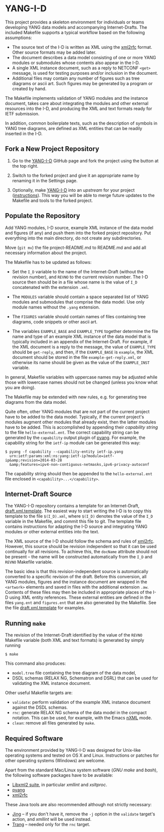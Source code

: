 YANG-I-D
========

This project provides a skeleton environment for individuals or teams
developing YANG data models and accompanying Internet-Drafts. The
included Makefile supports a typical workflow based on the following
assumptions:

* The source text of the I-D is written as XML using the
  [xml2rfc](http://greenbytes.de/tech/webdav/draft-reschke-xml2rfc-latest.html)
  format. Other source formats may be added later.
* The document describes a data model consisting of one or more YANG
  modules or submodules whose contents also appear in the I-D.
* A single XML instance document, such as a reply to NETCONF `<get>`
  message, is used for testing purposes and/or inclusion in the
  document.
* Additional files may contain any number of figures such as tree
  diagrams or ascii art. Such figures may be generated by a program or
  created by hand.

The Makefile implements validation of YANG modules and the instance
document, takes care about integrating the modules and other
external resources into the I-D, and producing the XML and text
formats ready for IETF submission.

In addition, common boilerplate texts, such as the description of
symbols in YANG tree diagrams, are defined as XML entities that can be
readily inserted in the I-D.

Fork a New Project Repository
---------------------------------

1. Go to the [YANG-I-D](https://github.com/llhotka/YANG-I-D) GitHub
   page and fork the project using the button at the top right.

2. Switch to the forked project and give it an appropriate name by
   renaming it in the Settings page.

3. Optionally, make [YANG-I-D](https://github.com/llhotka/YANG-I-D)
   into an _upstream_ for your project
   ([instructions](https://help.github.com/articles/fork-a-repo#step-3-configure-git-to-sync-your-fork-with-the-original-spoon-knife-repository)). This
   way you will be able to merge future updates to the Makefile and
   tools to the forked project.

Populate the Repository
-----------------------

Add YANG modules, I-D source, example XML instance of the data model
and figures (if any) and push them into the forked project
repository. Put everything into the main directory, do not create any
subdirectories.

Move (`git mv`) the file project-README.md to README.md and add all
necessary information about the project.

The Makefile has to be updated as follows:

* Set the `I_D` variable to the name of the Internet-Draft (without the
  revision number), and `REVNO` to the current revision number. The
  I-D source then should be in a file whose name is the value of `I_D`
  concatenated with the extension `.xml`.
  
* The `MODULES` variable should contain a space separated list of YANG
  modules and submodules that comprise the data model. Use only module
  names without the `.yang` extension.
  
* The `FIGURES` variable should contain names of files containing
  tree diagrams, code snippets or other ascii art.

* The variables `EXAMPLE_BASE` and `EXAMPLE_TYPE` together determine
  the file name and type of an example XML instance of the data model
  that is typically included in an appendix of the Internet-Draft. For
  example, if the XML document is a reply to the <get> message, the
  value of `EXAMPLE_TYPE` should be `get-reply`, and then, if the
  `EXAMPLE_BASE` is `example`, the XML document should be stored in
  the file `example-get-reply.xml`, or otherwise its name should be
  given as the value of the `EXAMPLE_INST` variable.

In general, Makefile variables with uppercase names may be adjusted
while those with lowercase names should not be changed (unless you
know what you are doing).

The Makefile may be extended with new rules, e.g. for generating tree
diagrams from the data model.

Quite often, other YANG modules that are not part of the current
project have to be added to the data model. Typically, if the current
project's modules augment other modules that already exist, then the
latter modules have to be added. This is accomplished by appending
their _capability string_ to the file `hello-external.ent`. The
correct capability string can be generated by the `capability`
output plugin of [pyang](https://code.google.com/p/pyang/). For
example, the capability string for the `ietf-ip` module can be
generated this way:

    $ pyang -f capability --capability-entity ietf-ip.yang 
      urn:ietf:params:xml:ns:yang:ietf-ip?module=ietf-ip&amp;revision=2014-03-28
	  &amp;features=ipv4-non-contiguous-netmasks,ipv6-privacy-autoconf

The capability string should then be appended to the
`hello-external.ent` file enclosed in `<capability>...</capability>`.

Internet-Draft Source
---------------------

The YANG-I-D repository contains a template for an Internet-Draft,
[draft.xml.template](https://github.com/llhotka/YANG-I-D/blob/master/draft.xml.template).
The easiest way to start writing the I-D is to copy this template to
the file `$(I_D).xml`, where `$(I_D)` denotes the value of the `I_D`
variable in the Makefile, and commit this file to git. The template
file contains instructions for adapting the I-D source and integrating
YANG modules or other external entities into the text.

The XML source of the I-D should follow the schema and
rules of
[xml2rfc](http://greenbytes.de/tech/webdav/draft-reschke-xml2rfc-latest.html). However,
this source should be revision independent so that it can be used
continually for all revisions. To achieve this, the `docName`
attribute should not be present – the name will be constructed automatically from the
`I_D` and `REVNO` Makefile variable.

The basic idea is that this revision-independent source is
automatically converted to a specific revision of the draft. Before
this conversion, all YANG modules, figures and the instance document
are wrapped in the `<artwork>` elements and saved in files with the
additional extension `.aw`. Contents of these files may then be
included in appropriate places of the I-D using XML entity
references. These external entities are defined in the files
`yang.ent` and `figures.ent` that are also generated by the
Makefile. See the file
[draft.xml.template](https://github.com/llhotka/YANG-I-D/blob/master/draft.xml.template)
for examples.

Running `make`
--------------

The revision of the Internet-Draft identified by the value of the
`REVNO` Makefile variable (both XML and text formats) is generated by
simply running

    $ make

This command also produces:

* `model.tree` file containing the tree diagram of the data model,
* DSDL schemas (RELAX NG, Schematron and DSRL) that can be used for
  validating the XML instance document.

Other useful Makefile targets are:

* `validate`: perform validation of the example XML instance document
  against the DSDL schemas.
* `rnc`: generate RELAX NG schema of the data model in the compact
  notation. This can be used, for example, with the Emacs
  [nXML](http://www.emacswiki.org/emacs/NxmlMode) mode.
* `clean`: remove all files generated by `make`.

Required Software
-----------------

The environment provided by YANG-I-D was designed for Unix-like
operating systems and tested on OS X and Linux. Instructions or
patches for other operating systems (Windows) are welcome.

Apart from the standard Mac/Linux system software (_GNU make_ and
_bash_), the following software packages have to be available:

* [Libxml2 suite](http://xmlsoft.org/), in particular _xmllint_ and
  _xsltproc_.
* [pyang](https://code.google.com/p/pyang/)
* [xml2rfc](http://xml2rfc.ietf.org/)

These Java tools are also recommended although not strictly necessary:

* [Jing](http://www.thaiopensource.com/relaxng/jing.html) – if you
  don't have it, remove the `-j` option in the `validate` target's
  action, and _xmllint_ will be used instead.
* [Trang](http://www.thaiopensource.com/relaxng/trang.html) – needed
  only for the `rnc` target.
